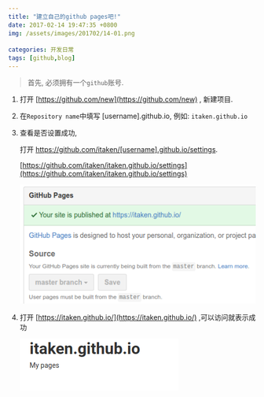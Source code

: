 ```yaml
---
title: "建立自己的github pages吧!"
date: 2017-02-14 19:47:35 +0800
img: /assets/images/201702/14-01.png

categories: 开发日常
tags: [github,blog]
---
```


>首先, 必须拥有一个`github`账号.

1. 打开 [https://github.com/new](https://github.com/new) , 新建项目.

2. 在`Repository name`中填写 [username].github.io, 例如: `itaken.github.io`

3. 查看是否设置成功,

    打开 https://github.com/itaken/[username].github.io/settings.

    [https://github.com/itaken/itaken.github.io/settings](https://github.com/itaken/itaken.github.io/settings)

   ![查看配置](/assets/images/201702/14-01.png)

4. 打开 [https://itaken.github.io/](https://itaken.github.io/) ,可以访问就表示成功

    ![创建成功](/assets/images/201702/14-02.png)
